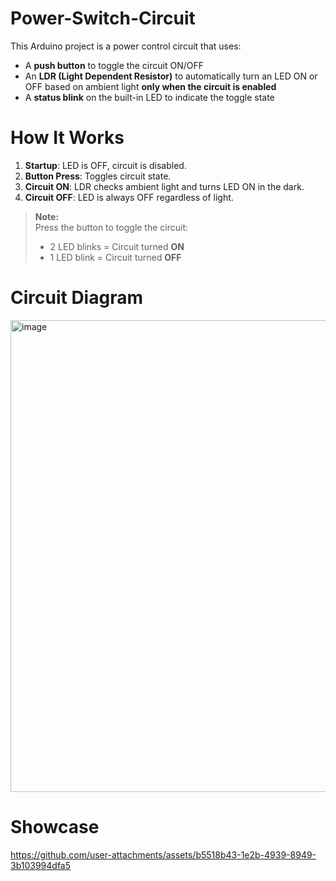 # Power-Switch-Circuit
This Arduino project is a power control circuit that uses:

- A **push button** to toggle the circuit ON/OFF
- An **LDR (Light Dependent Resistor)** to automatically turn an LED ON or OFF based on ambient light **only when the circuit is enabled**
- A **status blink** on the built-in LED to indicate the toggle state

# How It Works

1. **Startup**: LED is OFF, circuit is disabled.
2. **Button Press**: Toggles circuit state.
3. **Circuit ON**: LDR checks ambient light and turns LED ON in the dark.
4. **Circuit OFF**: LED is always OFF regardless of light.
> **Note:**  
> Press the button to toggle the circuit:  
> - 2 LED blinks = Circuit turned **ON**  
> - 1 LED blink = Circuit turned **OFF**

# Circuit Diagram
<img width="684" height="755" alt="image" src="https://github.com/user-attachments/assets/7cc22669-575f-49eb-a336-70bc9cc301a9" />

# Showcase

https://github.com/user-attachments/assets/b5518b43-1e2b-4939-8949-3b103994dfa5
